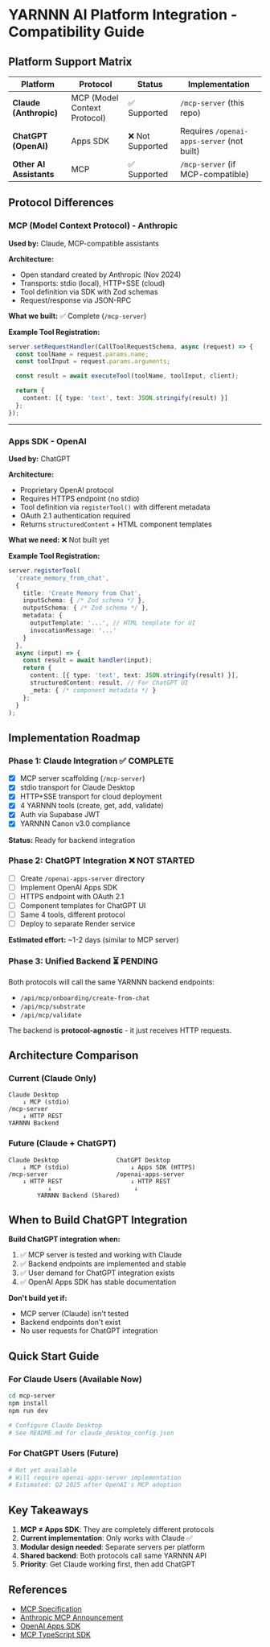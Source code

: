 # YARNNN AI Platform Integration - Compatibility Guide

## Platform Support Matrix

| Platform | Protocol | Status | Implementation |
|----------|----------|--------|----------------|
| **Claude (Anthropic)** | MCP (Model Context Protocol) | ✅ Supported | `/mcp-server` (this repo) |
| **ChatGPT (OpenAI)** | Apps SDK | ❌ Not Supported | Requires `/openai-apps-server` (not built) |
| **Other AI Assistants** | MCP | ✅ Supported | `/mcp-server` (if MCP-compatible) |

## Protocol Differences

### MCP (Model Context Protocol) - Anthropic
**Used by:** Claude, MCP-compatible assistants

**Architecture:**
- Open standard created by Anthropic (Nov 2024)
- Transports: stdio (local), HTTP+SSE (cloud)
- Tool definition via SDK with Zod schemas
- Request/response via JSON-RPC

**What we built:** ✅ Complete (`/mcp-server`)

**Example Tool Registration:**
```typescript
server.setRequestHandler(CallToolRequestSchema, async (request) => {
  const toolName = request.params.name;
  const toolInput = request.params.arguments;

  const result = await executeTool(toolName, toolInput, client);

  return {
    content: [{ type: 'text', text: JSON.stringify(result) }]
  };
});
```

---

### Apps SDK - OpenAI
**Used by:** ChatGPT

**Architecture:**
- Proprietary OpenAI protocol
- Requires HTTPS endpoint (no stdio)
- Tool definition via `registerTool()` with different metadata
- OAuth 2.1 authentication required
- Returns `structuredContent` + HTML component templates

**What we need:** ❌ Not built yet

**Example Tool Registration:**
```typescript
server.registerTool(
  'create_memory_from_chat',
  {
    title: 'Create Memory from Chat',
    inputSchema: { /* Zod schema */ },
    outputSchema: { /* Zod schema */ },
    metadata: {
      outputTemplate: '...', // HTML template for UI
      invocationMessage: '...'
    }
  },
  async (input) => {
    const result = await handler(input);
    return {
      content: [{ type: 'text', text: JSON.stringify(result) }],
      structuredContent: result, // For ChatGPT UI
      _meta: { /* component metadata */ }
    };
  }
);
```

## Implementation Roadmap

### Phase 1: Claude Integration ✅ COMPLETE
- [x] MCP server scaffolding (`/mcp-server`)
- [x] stdio transport for Claude Desktop
- [x] HTTP+SSE transport for cloud deployment
- [x] 4 YARNNN tools (create, get, add, validate)
- [x] Auth via Supabase JWT
- [x] YARNNN Canon v3.0 compliance

**Status:** Ready for backend integration

### Phase 2: ChatGPT Integration ❌ NOT STARTED
- [ ] Create `/openai-apps-server` directory
- [ ] Implement OpenAI Apps SDK
- [ ] HTTPS endpoint with OAuth 2.1
- [ ] Component templates for ChatGPT UI
- [ ] Same 4 tools, different protocol
- [ ] Deploy to separate Render service

**Estimated effort:** ~1-2 days (similar to MCP server)

### Phase 3: Unified Backend ⏳ PENDING
Both protocols will call the same YARNNN backend endpoints:
- `/api/mcp/onboarding/create-from-chat`
- `/api/mcp/substrate`
- `/api/mcp/validate`

The backend is **protocol-agnostic** - it just receives HTTP requests.

## Architecture Comparison

### Current (Claude Only)
```
Claude Desktop
    ↓ MCP (stdio)
/mcp-server
    ↓ HTTP REST
YARNNN Backend
```

### Future (Claude + ChatGPT)
```
Claude Desktop                ChatGPT Desktop
    ↓ MCP (stdio)                 ↓ Apps SDK (HTTPS)
/mcp-server                   /openai-apps-server
    ↓ HTTP REST                   ↓ HTTP REST
           ↓                       ↓
        YARNNN Backend (Shared)
```

## When to Build ChatGPT Integration

**Build ChatGPT integration when:**
1. ✅ MCP server is tested and working with Claude
2. ✅ Backend endpoints are implemented and stable
3. ✅ User demand for ChatGPT integration exists
4. ✅ OpenAI Apps SDK has stable documentation

**Don't build yet if:**
- MCP server (Claude) isn't tested
- Backend endpoints don't exist
- No user requests for ChatGPT integration

## Quick Start Guide

### For Claude Users (Available Now)
```bash
cd mcp-server
npm install
npm run dev

# Configure Claude Desktop
# See README.md for claude_desktop_config.json
```

### For ChatGPT Users (Future)
```bash
# Not yet available
# Will require openai-apps-server implementation
# Estimated: Q2 2025 after OpenAI's MCP adoption
```

## Key Takeaways

1. **MCP ≠ Apps SDK**: They are completely different protocols
2. **Current implementation**: Only works with Claude ✅
3. **Modular design needed**: Separate servers per platform
4. **Shared backend**: Both protocols call same YARNNN API
5. **Priority**: Get Claude working first, then add ChatGPT

## References

- [MCP Specification](https://modelcontextprotocol.io/)
- [Anthropic MCP Announcement](https://www.anthropic.com/news/model-context-protocol)
- [OpenAI Apps SDK](https://developers.openai.com/apps-sdk)
- [MCP TypeScript SDK](https://github.com/modelcontextprotocol/typescript-sdk)
